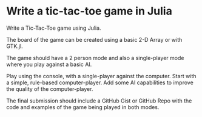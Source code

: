 # Write a tic-tac-toe game in Julia

Write a Tic-Tac-Toe game using Julia.

The board of the game can be created using a basic 2-D Array or with GTK.jl.

The game should have a 2 person mode and also a single-player mode where you play against a basic AI.

Play using the console, with a single-player against the computer. Start with a simple, rule-based computer-player. Add some AI capabilities to improve the quality of the computer-player.

The final submission should include a GitHub Gist or GitHub Repo with the code and examples of the game being played in both modes.